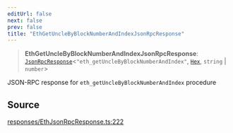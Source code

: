 ```yaml
---
editUrl: false
next: false
prev: false
title: "EthGetUncleByBlockNumberAndIndexJsonRpcResponse"
---
```


> **EthGetUncleByBlockNumberAndIndexJsonRpcResponse**: [`JsonRpcResponse`](/reference/tevm/jsonrpc/type-aliases/jsonrpcresponse/)\<`"eth_getUncleByBlockNumberAndIndex"`, [`Hex`](/reference/tevm/utils/type-aliases/hex/), `string` \| `number`\>

JSON-RPC response for `eth_getUncleByBlockNumberAndIndex` procedure

## Source

[responses/EthJsonRpcResponse.ts:222](https://github.com/evmts/tevm-monorepo/blob/main/packages/procedures-types/src/responses/EthJsonRpcResponse.ts#L222)

